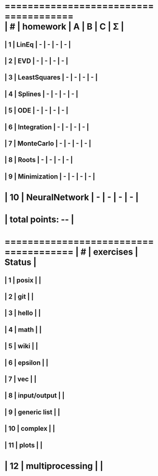  ======================================               
| #  | homework        | A | B | C | Σ |              
 ======================================               
| 1  | LinEq           | - | - | - | - |             
---------------------------------------              
| 2  | EVD             | - | - | - | - |             
---------------------------------------              
| 3  | LeastSquares    | - | - | - | - |             
---------------------------------------       
| 4  | Splines         | - | - | - | - |             
---------------------------------------        
| 5  | ODE             | - | - | - | - |             
---------------------------------------            
| 6  | Integration     | - | - | - | - |             
---------------------------------------       
| 7  | MonteCarlo      | - | - | - | - |             
---------------------------------------       
| 8  | Roots           | - | - | - | - |             
---------------------------------------         
| 9  | Minimization    | - | - | - | - |             
---------------------------------------        
| 10 | NeuralNetwork   | - | - | - | - |             
 ======================================      
|                     total points: -- |             
 ======================================               
                                                     
                                                      

 ======================================
| #  | exercises          |   Status   |                                    
 ======================================
| 1  | posix              |            |
 ---------------------------------------
| 2  | git                |            |
 ---------------------------------------
| 3  | hello              |            |
 ---------------------------------------
| 4  | math               |            |
 ---------------------------------------
| 5  | wiki               |            |
 ---------------------------------------
| 6  | epsilon            |            |
 ---------------------------------------
| 7  | vec                |            |
 ---------------------------------------
| 8  | input/output       |            |
 ---------------------------------------
| 9  | generic list       |            |
 ---------------------------------------
| 10 | complex            |            |
 ---------------------------------------
| 11 | plots              |            |
 ---------------------------------------
| 12 | multiprocessing    |            |
 ======================================
 
